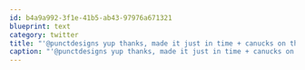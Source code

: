 ```yaml
---
id: b4a9a992-3f1e-41b5-ab43-97976a671321
blueprint: text
category: twitter
title: "'@punctdesigns yup thanks, made it just in time + canucks on the tv in the plane!"
caption: "'@punctdesigns yup thanks, made it just in time + canucks on the tv in the plane!"
---
```

